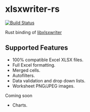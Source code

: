 xlsxwriter-rs
=============
[![Build Status](https://travis-ci.org/informationsea/xlsxwriter-rs.svg?branch=master)](https://travis-ci.org/informationsea/xlsxwriter-rs)

Rust binding of [libxlsxwriter](https://github.com/jmcnamara/libxlsxwriter)

Supported Features
------------------

* 100% compatible Excel XLSX files.
* Full Excel formatting.
* Merged cells.
* Autofilters.
* Data validation and drop down lists.
* Worksheet PNG/JPEG images.

Coming soon

* Charts.